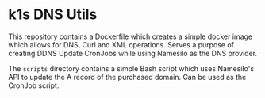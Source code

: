 # k1s DNS Utils

This repository contains a Dockerfile which creates a simple docker image which allows for DNS, Curl and XML operations. Serves a purpose of creating DDNS Update CronJobs while using Namesilo as the DNS provider.

The `scripts` directory contains a simple Bash script which uses Namesilo's API to update the A record of the purchased domain. Can be used as the CronJob script.

